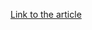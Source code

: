 [Link to the article](https://news.sophos.com/en-us/2020/10/28/hacks-for-sale-inside-the-buer-loader-malware-as-a-service/)
